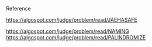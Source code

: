 Reference

https://algospot.com/judge/problem/read/JAEHASAFE

https://algospot.com/judge/problem/read/NAMING
https://algospot.com/judge/problem/read/PALINDROMIZE
